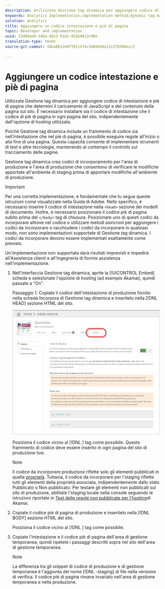 ```yaml
---
description: Utilizzate Gestione tag dinamica per aggiungere codice di intestazione e piè di pagina che determini il caricamento di JavaScript e del contenuto della pagina sul sito. È necessario installare sia il codice di intestazione che il codice di piè di pagina in ogni pagina del sito, indipendentemente dall'opzione di hosting utilizzata.
keywords: Analytics Implementation;implementation method;dynamic tag management;dtm;code;page code;header code;footer code;embed code;embed tab;embed
solution: Analytics
title: Aggiungere un codice intestazione e piè di pagina
topic: Developer and implementation
uuid: 23d89ae0-340a-4b12-91d1-953b4613c98e
translation-type: tm+mt
source-git-commit: 16ba0b12e0f70112f4c10804d0a13c278388ecc2

---
```



# Aggiungere un codice intestazione e piè di pagina

Utilizzate Gestione tag dinamica per aggiungere codice di intestazione e piè di pagina che determini il caricamento di JavaScript e del contenuto della pagina sul sito. È necessario installare sia il codice di intestazione che il codice di piè di pagina in ogni pagina del sito, indipendentemente dall'opzione di hosting utilizzata.

Poiché Gestione tag dinamica include un frammento di codice sia nell’intestazione che nel piè di pagina, è possibile eseguire regole all’inizio o alla fine di una pagina. Questa capacità consente di implementare strumenti di test e altre tecnologie, mantenendo al contempo il controllo sul tracciamento delle pagine.

Gestione tag dinamica crea codici di incorporamento per l'area di produzione e l'area di produzione che consentono di verificare le modifiche apportate all'ambiente di staging prima di apportare modifiche all'ambiente di produzione.

>[!IMPORTANT]
>
>Per una corretta implementazione, è fondamentale che tu segua queste istruzioni come visualizzate nella Guida di Adobe. Nello specifico, è necessario inserire il codice di intestazione nella `<head>` sezione dei modelli di documento. Inoltre, è necessario posizionare il codice piè di pagina subito prima del `</body>` tag di chiusura. Posizionare uno di questi codici da incorporare altrove nel codice o utilizzare metodi asincroni per aggiungere i codici da incorporare o racchiudere i codici da incorporare in qualsiasi modo, *non* sono implementazioni supportate di Gestione tag dinamica. I codici da incorporare devono essere implementati esattamente come previsto.
>
>Un'implementazione non supportata darà risultati imprevisti e impedirà all'Assistenza clienti e all'Ingegneria di fornire assistenza nell'implementazione.

1. Nell'interfaccia Gestione tag dinamica, aprite la [!UICONTROL Embed] scheda e selezionate l'opzione di hosting (ad esempio Akamai), quindi passate a "On".

   Passaggio 1. Copiate il codice dell'intestazione di produzione fornito nella scheda Incorpora di Gestione tag dinamica e inseritelo nella [!DNL HEAD] sezione HTML del sito.

   ![](assets/dtm-embed.png)

   Posiziona il codice vicino al [!DNL <head><meta http-equiv="Content-Type" content="text/html; charset=UTF-8">] tag come possibile. Questo frammento di codice deve essere inserito in ogni pagina del sito di produzione live.

   >[!NOTE]
   >
   >Il codice da incorporare produzione riflette solo gli elementi pubblicati in quella [proprietà](/help/implement/c-implement-with-dtm/t-create-web-property.md). Tuttavia, il codice da incorporare per l'staging riflette tutti gli elementi della proprietà associata, indipendentemente dallo stato Pubblicato o Non pubblicato. Per testare gli elementi non pubblicati sul sito di produzione, abilitate l'staging locale nella console seguendo le istruzioni riportate in [Test delle regole non pubblicate per l'hosting](/help/implement/c-implement-with-dtm/c-rules/t-test-rules-akamai.md)di Akamai.

1. Copiate il codice piè di pagina di produzione e inseritelo nella [!DNL BODY] sezione HTML del sito.

   Posiziona il codice vicino al [!DNL </body>] tag come possibile.
1. Copiate l'intestazione e il codice piè di pagina dell'area di gestione temporanea, quindi ripetete i passaggi descritti sopra nel sito dell'area di gestione temporanea.

   >[!NOTE]
   >
   >La differenza tra gli snippet di codice di produzione e di gestione temporanea è l'aggiunta del nome [!DNL -staging] di file nella versione di verifica. Il codice piè di pagina rimane invariato nell'area di gestione temporanea e nella produzione.

